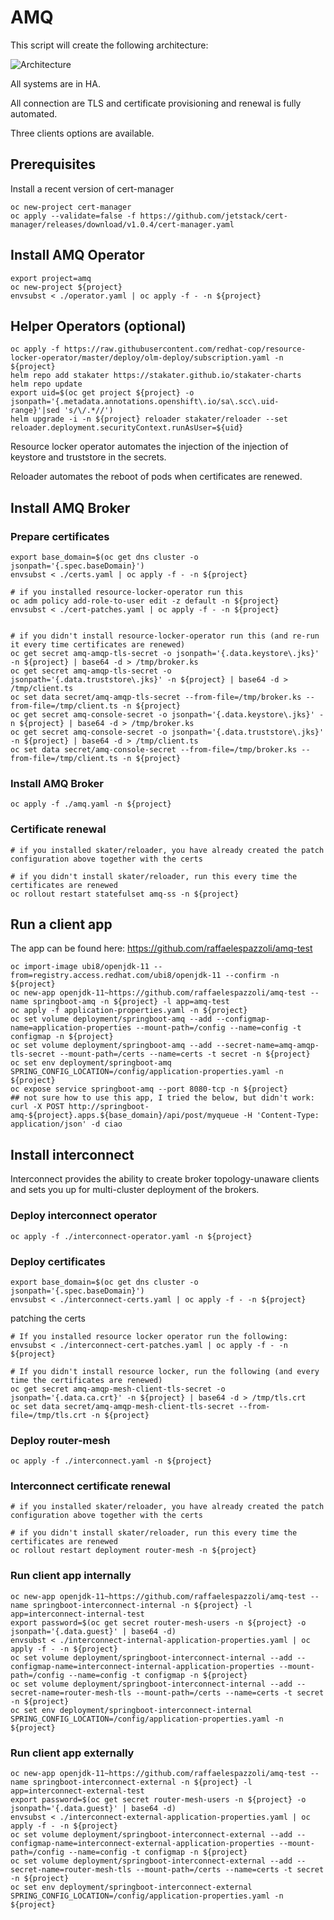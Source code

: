 # AMQ

This script will create the following architecture:

![Architecture](./media/AMQ.png)

All systems are in HA.

All connection are TLS and certificate provisioning and renewal is fully automated.

Three clients options are available.

## Prerequisites

Install a recent version of cert-manager

```shell
oc new-project cert-manager
oc apply --validate=false -f https://github.com/jetstack/cert-manager/releases/download/v1.0.4/cert-manager.yaml
```

## Install AMQ Operator

```shell
export project=amq
oc new-project ${project}
envsubst < ./operator.yaml | oc apply -f - -n ${project}
```

## Helper Operators (optional)

```shell
oc apply -f https://raw.githubusercontent.com/redhat-cop/resource-locker-operator/master/deploy/olm-deploy/subscription.yaml -n ${project}
helm repo add stakater https://stakater.github.io/stakater-charts
helm repo update
export uid=$(oc get project ${project} -o jsonpath='{.metadata.annotations.openshift\.io/sa\.scc\.uid-range}'|sed 's/\/.*//')
helm upgrade -i -n ${project} reloader stakater/reloader --set reloader.deployment.securityContext.runAsUser=${uid}
```

Resource locker operator automates the injection of the injection of keystore and truststore in the secrets.

Reloader automates the reboot of pods when certificates are renewed.

## Install AMQ Broker

### Prepare certificates

```shell
export base_domain=$(oc get dns cluster -o jsonpath='{.spec.baseDomain}')
envsubst < ./certs.yaml | oc apply -f - -n ${project}

# if you installed resource-locker-operator run this
oc adm policy add-role-to-user edit -z default -n ${project}
envsubst < ./cert-patches.yaml | oc apply -f - -n ${project}


# if you didn't install resource-locker-operator run this (and re-run it every time certificates are renewed)
oc get secret amq-amqp-tls-secret -o jsonpath='{.data.keystore\.jks}' -n ${project} | base64 -d > /tmp/broker.ks
oc get secret amq-amqp-tls-secret -o jsonpath='{.data.truststore\.jks}' -n ${project} | base64 -d > /tmp/client.ts
oc set data secret/amq-amqp-tls-secret --from-file=/tmp/broker.ks --from-file=/tmp/client.ts -n ${project}
oc get secret amq-console-secret -o jsonpath='{.data.keystore\.jks}' -n ${project} | base64 -d > /tmp/broker.ks
oc get secret amq-console-secret -o jsonpath='{.data.truststore\.jks}' -n ${project} | base64 -d > /tmp/client.ts
oc set data secret/amq-console-secret --from-file=/tmp/broker.ks --from-file=/tmp/client.ts -n ${project}
```

### Install AMQ Broker

```shell
oc apply -f ./amq.yaml -n ${project}
```

### Certificate renewal

```shell
# if you installed skater/reloader, you have already created the patch configuration above together with the certs

# if you didn't install skater/reloader, run this every time the certificates are renewed
oc rollout restart statefulset amq-ss -n ${project}
```

## Run a client app

The app can be found here: https://github.com/raffaelespazzoli/amq-test

```shell
oc import-image ubi8/openjdk-11 --from=registry.access.redhat.com/ubi8/openjdk-11 --confirm -n ${project}
oc new-app openjdk-11~https://github.com/raffaelespazzoli/amq-test --name springboot-amq -n ${project} -l app=amq-test
oc apply -f application-properties.yaml -n ${project}
oc set volume deployment/springboot-amq --add --configmap-name=application-properties --mount-path=/config --name=config -t configmap -n ${project}
oc set volume deployment/springboot-amq --add --secret-name=amq-amqp-tls-secret --mount-path=/certs --name=certs -t secret -n ${project}
oc set env deployment/springboot-amq SPRING_CONFIG_LOCATION=/config/application-properties.yaml -n ${project}
oc expose service springboot-amq --port 8080-tcp -n ${project}
## not sure how to use this app, I tried the below, but didn't work:
curl -X POST http://springboot-amq-${project}.apps.${base_domain}/api/post/myqueue -H 'Content-Type: application/json' -d ciao
```

## Install interconnect

Interconnect provides the ability to create broker topology-unaware clients and sets you up for multi-cluster deployment of the brokers.

### Deploy interconnect operator

```shell
oc apply -f ./interconnect-operator.yaml -n ${project}
```

### Deploy certificates

```shell
export base_domain=$(oc get dns cluster -o jsonpath='{.spec.baseDomain}')
envsubst < ./interconnect-certs.yaml | oc apply -f - -n ${project}
```

patching the certs

```shell
# If you installed resource locker operator run the following:
envsubst < ./interconnect-cert-patches.yaml | oc apply -f - -n ${project}

# If you didn't install resource locker, run the following (and every time the certificates are renewed)
oc get secret amq-amqp-mesh-client-tls-secret -o jsonpath='{.data.ca.crt}' -n ${project} | base64 -d > /tmp/tls.crt
oc set data secret/amq-amqp-mesh-client-tls-secret --from-file=/tmp/tls.crt -n ${project}
```

### Deploy router-mesh

```shell
oc apply -f ./interconnect.yaml -n ${project}
```

### Interconnect certificate renewal

```shell
# if you installed skater/reloader, you have already created the patch configuration above together with the certs

# if you didn't install skater/reloader, run this every time the certificates are renewed
oc rollout restart deployment router-mesh -n ${project}
```


### Run client app internally

```shell
oc new-app openjdk-11~https://github.com/raffaelespazzoli/amq-test --name springboot-interconnect-internal -n ${project} -l app=interconnect-internal-test
export password=$(oc get secret router-mesh-users -n ${project} -o jsonpath='{.data.guest}' | base64 -d)
envsubst < ./interconnect-internal-application-properties.yaml | oc apply -f - -n ${project}
oc set volume deployment/springboot-interconnect-internal --add --configmap-name=interconnect-internal-application-properties --mount-path=/config --name=config -t configmap -n ${project}
oc set volume deployment/springboot-interconnect-internal --add --secret-name=router-mesh-tls --mount-path=/certs --name=certs -t secret -n ${project}
oc set env deployment/springboot-interconnect-internal SPRING_CONFIG_LOCATION=/config/application-properties.yaml -n ${project}
```

### Run client app externally

```shell
oc new-app openjdk-11~https://github.com/raffaelespazzoli/amq-test --name springboot-interconnect-external -n ${project} -l app=interconnect-external-test
export password=$(oc get secret router-mesh-users -n ${project} -o jsonpath='{.data.guest}' | base64 -d)
envsubst < ./interconnect-external-application-properties.yaml | oc apply -f - -n ${project}
oc set volume deployment/springboot-interconnect-external --add --configmap-name=interconnect-external-application-properties --mount-path=/config --name=config -t configmap -n ${project}
oc set volume deployment/springboot-interconnect-external --add --secret-name=router-mesh-tls --mount-path=/certs --name=certs -t secret -n ${project}
oc set env deployment/springboot-interconnect-external SPRING_CONFIG_LOCATION=/config/application-properties.yaml -n ${project}
```